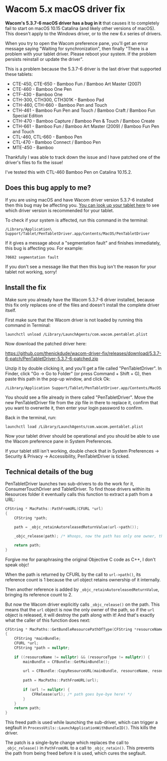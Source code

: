 # Wacom 5.x macOS driver fix

**Wacom's 5.3.7-6 macOS driver has a bug in it** that causes it to completely fail to start
on macOS 10.15 Catalina (and likely other versions of macOS). This doesn't apply to the Windows driver, or to the
new 6.x series of drivers.

When you try to open the Wacom preference pane, you'll get an error message saying
"Waiting for synchronization", then finally "There is a problem with your tablet driver.
Please reboot your system. If the problem persists reinstall or update the driver".

This is a problem because the 5.3.7-6 driver is the last driver that supported these tablets:

- CTE-450, CTE-650 - Bamboo Fun / Bamboo Art Master (2007)
- CTE-460 - Bamboo One Pen
- CTF-430 - Bamboo One
- CTH-300, CTH300, CTH301K - Bamboo Pad
- CTH-460, CTH-660 - Bamboo Pen and Touch
- CTH-461 - Bamboo Fun Pen and Touch / Bamboo Craft / Bamboo Fun Special Edition
- CTH-470 - Bamboo Capture / Bamboo Pen & Touch / Bamboo Create
- CTH-661 - Bamboo Fun / Bamboo Art Master (2009) / Bamboo Fun Pen and Touch
- CTL-460, CTL-660 - Bamboo Pen 
- CTL-470 - Bamboo Connect / Bamboo Pen
- MTE-450 - Bamboo

Thankfully I was able to track down the issue and I have patched one of the driver's files to fix the issue!

I've tested this with CTL-460 Bamboo Pen on Catalina 10.15.2. 

## Does this bug apply to me?

If you are using macOS and have Wacom driver version 5.3.7-6 installed then this bug may be 
affecting you. [You can look up your tablet here](https://www.wacom.com/en-us/support/product-support/drivers) to see 
which driver version is recommended for your tablet.

To check if your system is affected, run this command in the terminal:

    /Library/Application\ Support/Tablet/PenTabletDriver.app/Contents/MacOS/PenTabletDriver
    
If it gives a message about a "segmentation fault" and finishes immediately, this bug is affecting you. For example:

    70602 segmentation fault

If you don't see a message like that then this bug isn't the reason for your tablet not working, sorry!

## Install the fix

Make sure you already have the Wacom 5.3.7-6 driver installed, because this fix only replaces one of the files
and doesn't install the complete driver itself.

First make sure that the Wacom driver is not loaded by running this command in Terminal:

    launchctl unload /Library/LaunchAgents/com.wacom.pentablet.plist
    
Now download the patched driver here:

https://github.com/thenickdude/wacom-driver-fix/releases/download/5.3.7-6-patch/PenTabletDriver-5.3.7-6-patched.zip

Unzip it by double clicking it, and you'll get a file called "PenTabletDriver". In Finder, click "Go -> Go to Folder" 
(or press Command + Shift + G), then paste this path in the pop-up window, and click Ok:

    /Library/Application Support/Tablet/PenTabletDriver.app/Contents/MacOS

You should see a file already in there called "PenTabletDriver". Move the new PenTabletDriver file from the zip file
in there to replace it, confirm that you want to overwrite it, then enter your login password to confirm.

Back in the terminal, run:

    launchctl load /Library/LaunchAgents/com.wacom.pentablet.plist

Now your tablet driver should be operational and you should be able to use the Wacom preference pane in System 
Preferences.

If your tablet still isn't working, double check that in System Preferences -> Security & Privacy -> Accessibility, 
PenTabletDriver is ticked.

## Technical details of the bug

PenTabletDriver launches two sub-drivers to do the work for it, ConsumerTouchDriver and TabletDriver. To find those drivers 
within its Resources folder it eventually calls this function to extract a path from a URL:

```cpp
CFString * MacPaths::PathFromURL(CFURL *url)
{
    CFString *path;

    path = _objc_retainAutoreleasedReturnValue(url->path());

    _objc_release(path); /* Whoops, now the path has only one owner, the url! */

    return path;
}
```

Forgive me for paraphrasing the original Objective C code as C++, I don't speak objc!

When the path is returned by CFURL by the call to `url->path()`, its reference count is 1 because the url object retains ownership
of it internally.

Then another reference is added by `_objc_retainAutoreleasedReturnValue`, bringing its reference count to 2.

But now the Wacom driver explicitly calls `_objc_release()` on the path. This means that the `url` object is now the only
owner of the path, so if the `url` object is released, it will destroy the path along with it! And that's exactly what 
the caller of this function does next: 

```cpp
CFString * MacPaths::GetBundleResourcePathOfType(CFString *resourceName, CFString *resourceType)
{
    CFString *mainBundle;
    CFURL *url;
    CFString *path = nullptr;
    
    if ((resourceName != nullptr) && (resourceType != nullptr)) {
        mainBundle = CFBundle::GetMainBundle();
        
        url = CFBundle::CopyResourceURL(mainBundle, resourceName, resourceType, 0);
        
        path = MacPaths::PathFromURL(url);
        
        if (url != nullptr) {
            CFRelease(url); /* path goes bye-bye here! */
        }
    }
    return path;
}
```

This freed path is used while launching the sub-driver, which can trigger a segfault in `ProcessUtils::LaunchApplicationWithBundleID()`. 
This kills the driver.

The patch is a single-byte change which replaces the call to `_objc_release()` in `PathFromURL` to a call to `_objc_retain()`.
This prevents the path from being freed before it is used, which cures the segfault.
